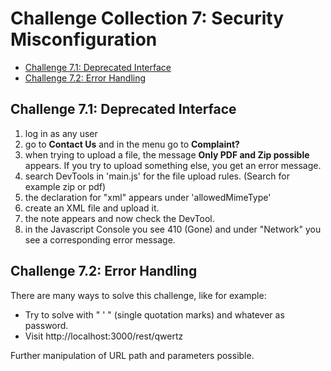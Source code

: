 # Challenge Collection 7: Security Misconfiguration
 
* [Challenge 7.1: Deprecated Interface](#challenge-71-Deprecated-Interface)
* [Challenge 7.2: Error Handling](#challenge-72-Error-Handling)
 
## Challenge 7.1: Deprecated Interface
1. log in as any user
2. go to **Contact Us** and in the menu go to **Complaint?**
3. when trying to upload a file, the message **Only PDF and Zip possible** appears. If you try to upload something else, you get an error message.
4. search DevTools in 'main.js' for the file upload rules. (Search for example zip or pdf)
5. the declaration for "xml" appears under 'allowedMimeType'
6. create an XML file and upload it.
7. the note appears and now check the DevTool.
8. in the Javascript Console you see 410 (Gone) and under "Network" you see a corresponding error message.
 
 
## Challenge 7.2: Error Handling
There are many ways to solve this challenge, like for example:
- Try to solve with " ' " (single quotation marks) and whatever as password.
- Visit http://localhost:3000/rest/qwertz
 
Further manipulation of URL path and parameters possible.